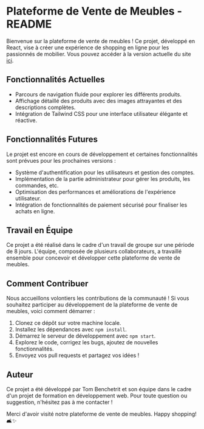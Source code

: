 # Plateforme de Vente de Meubles - README

Bienvenue sur la plateforme de vente de meubles ! Ce projet, développé en React, vise à créer une expérience de shopping en ligne pour les passionnés de mobilier. Vous pouvez accéder à la version actuelle du site [ici](https://plateforme-vente-meubles-chaisesvolantes-front.vercel.app/).

## Fonctionnalités Actuelles

- Parcours de navigation fluide pour explorer les différents produits.
- Affichage détaillé des produits avec des images attrayantes et des descriptions complètes.
- Intégration de Tailwind CSS pour une interface utilisateur élégante et réactive.

## Fonctionnalités Futures

Le projet est encore en cours de développement et certaines fonctionnalités sont prévues pour les prochaines versions :

- Système d'authentification pour les utilisateurs et gestion des comptes.
- Implémentation de la partie administrateur pour gérer les produits, les commandes, etc.
- Optimisation des performances et améliorations de l'expérience utilisateur.
- Intégration de fonctionnalités de paiement sécurisé pour finaliser les achats en ligne.

## Travail en Équipe

Ce projet a été réalisé dans le cadre d'un travail de groupe sur une période de 8 jours. L'équipe, composée de plusieurs collaborateurs, a travaillé ensemble pour concevoir et développer cette plateforme de vente de meubles.

## Comment Contribuer

Nous accueillons volontiers les contributions de la communauté ! Si vous souhaitez participer au développement de la plateforme de vente de meubles, voici comment démarrer :

1. Clonez ce dépôt sur votre machine locale.
2. Installez les dépendances avec `npm install`.
3. Démarrez le serveur de développement avec `npm start`.
4. Explorez le code, corrigez les bugs, ajoutez de nouvelles fonctionnalités.
5. Envoyez vos pull requests et partagez vos idées !

## Auteur

Ce projet a été développé par Tom Benchetrit et son équipe dans le cadre d'un projet de formation en développement web. Pour toute question ou suggestion, n'hésitez pas à me contacter !

Merci d'avoir visité notre plateforme de vente de meubles. Happy shopping! 🛋️✨
